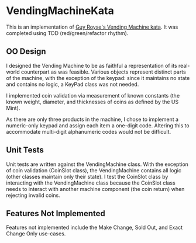 # VendingMachineKata
This is an implementation of [Guy Royse's Vending Machine kata](https://github.com/guyroyse/vending-machine-kata). It was completed using TDD (red/green/refactor rhythm).

## OO Design
I designed the Vending Machine to be as faithful a representation of its real-world counterpart as was feasible. Various objects represent distinct parts of the machine, with the exception of the keypad: since it maintains no state and contains no logic, a KeyPad class was not needed.

I implemented coin validation via measurement of known constants (the known weight, diameter, and thicknesses of coins as defined by the US Mint).

As there are only three products in the machine, I chose to implement a numeric-only keypad and assign each item a one-digit code. Altering this to accommodate multi-digit alphanumeric codes would not be difficult.

## Unit Tests
Unit tests are written against the VendingMachine class. With the exception of coin validation (CoinSlot class), the VendingMachine contains all logic (other classes maintain only their state). I test the CoinSlot class by interacting with the VendingMachine class because the CoinSlot class needs to interact with another machine component (the coin return) when rejecting invalid coins.

## Features Not Implemented
Features not implemented include the Make Change, Sold Out, and Exact Change Only use-cases.
